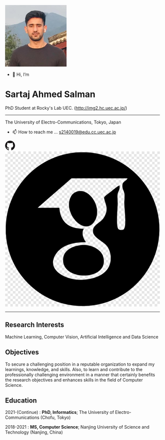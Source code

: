                    
<img src="77585189.jpg" width="200">

- 👋 Hi, I’m 

Sartaj Ahmed Salman 
===================

PhD Student at  Rocky's Lab UEC. (http://img2.hc.uec.ac.jp/)

-------------------     ----------------------------
The University of Electro-Communications, Tokyo, Japan                   

- 📫 How to reach me ...  s2140019@edu.cc.uec.ac.jp

[![GitHub](github.png)](https://github.com/sartajbalti)
[![GoogleScholar](google.png)](https://scholar.google.com/citations?user=wa3AMkQAAAAJ&hl=en)

-------------------     ----------------------------
Research Interests 
------------------
Machine Learning, Computer Vision, Artificial Intelligence and Data Science

Objectives
----------
To secure a challenging position in a reputable organization to expand my learnings, knowledge, 
and skills. Also, to learn and contribute to the professionally challenging environment in a manner 
that certainly benefits the research objectives and enhances skills in the field of Computer Science.

Education
---------

2021-(Continue)
:   **PhD, Informatics**; The University of Electro-Communications (Chofu, Tokyo)

2018-2021
:   **MS, Computer Science**; Nanjing University of Science and Technology (Nanjing, China)





<!---
sartajbalti/sartajbalti is a ✨ special ✨ repository because its `README.md` (this file) appears on your GitHub profile.
You can click the Preview link to take a look at your changes.
--->
